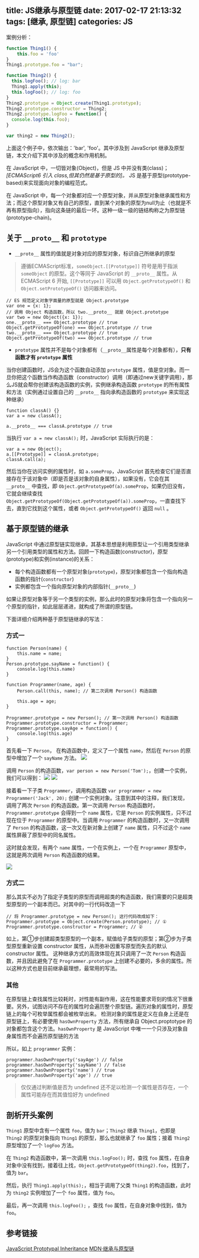 title: JS继承与原型链
date: 2017-02-17 21:13:32
tags: [继承, 原型链]
categories: JS
---


案例分析：
``` js
function Thing1() {
    this.foo = 'foo'
}
Thing1.prototype.foo = "bar";

function Thing2() {
  this.logFoo(); // log: bar
  Thing1.apply(this);
  this.logFoo(); // log: foo
}
Thing2.prototype = Object.create(Thing1.prototype);
Thing2.prototype.constructor = Thing2;
Thing2.prototype.logFoo = function() {
  console.log(this.foo);
}

var thing2 = new Thing2();
```
上面这个例子中，依次输出：'bar', 'foo'。其中涉及到 JavaScript 继承及原型链，本文介绍下其中涉及的概念和作用机制。

<!-- more -->

在 JavaScript 中，一切皆对象(Object)，但是 JS 中并没有类(class)；*[ECMAScript6 引入 class,但其仍然是基于原型的]。* JS 是基于原型(prototype-based)来实现面向对象的编程范式。

在 JavaScript 中，每一个对象都对应一个原型对象，并从原型对象继承属性和方法；而这个原型对象又有自己的原型，直到某个对象的原型为null为止（也就是不再有原型指向），指向这条链的最后一环。这种一级一级的链结构称之为原型链(prototype-chain)。

## 关于 `__proto__` 和 `prototype`
- `__proto__` 属性的值就是对象对应的原型对象，标识自己所继承的原型

> 遵循ECMAScript标准，`someObject.[[Prototype]]` 符号是用于指派 `someObject` 的原型。这个等同于 JavaScript 的 `__proto__`  属性。从 ECMAScript 6 开始, `[[Prototype]]` 可以用 `Object.getPrototypeOf()` 和 `Object.setPrototypeOf()` 访问器来访问。

```
// ES 规范定义对象字面量的原型就是 Object.prototype
var one = {x: 1};
// 调用 Object 构造函数，所以 two.__proto__ 就是 Object.prototype
var two = new Object({x: 1});
one.__proto__ === Object.prototype // true
Object.getPrototypeOf(one) === Object.prototype // true
two.__proto__ === Object.prototype // true
Object.getPrototypeOf(two) === Object.prototype // true
```


- `prototype` 属性并不是每个对象都有（`__proto__`属性是每个对象都有），**只有函数才有 `prototype` 属性**

当你创建函数时，JS会为这个函数自动添加 `prototype` 属性，值是空对象。而一旦你把这个函数当作构造函数（constructor）调用（即通过new关键字调用），那么JS就会帮你创建该构造函数的实例，实例继承构造函数 `prototype` 的所有属性和方法（实例通过设置自己的 `__proto__` 指向承构造函数的 `prototype` 来实现这种继承）

```
function classA() {}
var a = new classA();

a.__proto__ === classA.prototype // true
```

当执行 `var a = new classA();` 时，JavaScript 实际执行的是：
```
var a = new Object();
a.[[Prototype]] = classA.prototype;
classA.call(a);
```
然后当你在访问实例的属性时，如 `a.someProp`，JavaScript 首先检查它们是否直接存在于该对象中（即是否是该对象的自身属性），如果没有，它会在其 `__proto__` 中查找，即 `Object.getPrototypeOf(a).someProp`，如果仍旧没有，它就会继续查找 `Object.getPrototypeOf(Object.getPrototypeOf(a)).someProp`，一直查找下去，直到它找到这个属性，或者 `Object.getPrototypeOf()` 返回 `null` 。


## 基于原型链的继承
JavaScript 中通过原型链实现继承，其基本思想是利用原型让一个引用类型继承另一个引用类型的属性和方法。回顾一下构造函数(constructor)，原型(prototype)和实例(instance)的关系：
- 每个构造函数都有一个原型对象(`prototype`)，原型对象都包含一个指向构造函数的指针(`constructor`)
- 实例都包含一个指向原型对象的内部指针(`__proto__`)

如果让原型对象等于另一个类型的实例，那么此时的原型对象将包含一个指向另一个原型的指针，如此层层递进，就构成了所谓的原型链。

下面详细介绍两种基于原型链继承的写法：
### 方式一

```
function Person(name) {
    this.name = name;
}
Person.prototype.sayName = function() {
    console.log(this.name)
}

function Programmer(name, age) {
    Person.call(this, name); // 第二次调用 Person() 构造函数

    this.age = age;
}

Programmer.prototype = new Person(); // 第一次调用 Person() 构造函数
Programmer.prototype.constructor = Programmer;
Programmer.prototype.sayAge = function() {
    console.log(this.age)
}
```
首先看一下 `Person`， 在构造函数中，定义了一个属性 `name`，然后在 `Person` 的原型中增加了一个 `sayName` 方法。
![](http://7vikhl.com1.z0.glb.clouddn.com/6AB5B2C2-FA48-4488-BA42-857B30F7CC35.png)

调用 `Person` 的构造函数，`var person = new Person('Tom');`，创建一个实例，我们可以得到：
![](http://7vikhl.com1.z0.glb.clouddn.com/253EFEA4-F163-471A-87EC-78D7781F57C0.png)
![](http://7vikhl.com1.z0.glb.clouddn.com/D7622C01-59F4-4EFD-9B93-D28D531E4E5A.png)

接着看一下子类 `Programmer`，调用构造函数 `var programmer = new Programmer('Jack', 20);` 创建一个实例对象。注意到其中的注释，我们发现，调用了两次 `Person` 的构造函数。第一次调用 `Person` 构造函数时，`Programmer.prototype` 会得到一个 `name` 属性，它是 `Person` 的实例属性，只不过现在位于 `Programmer` 的原型中。当调用 `Programmer` 的构造函数时，又一次调用了 `Person` 的构造函数，这一次又在新对象上创建了 `name` 属性，只不过这个 `name` 属性屏蔽了原型中的同名属性。

这时就会发现，有两个 `name` 属性，一个在实例上，一个在 `Programmer` 原型中，这就是两次调用 `Person` 构造函数的结果。

![](http://7vikhl.com1.z0.glb.clouddn.com/CF18A411-AFF9-41F8-9AC9-47FD7DEE6465.png)

### 方式二
那么其实不必为了指定子类型的原型而调用超类的构造函数，我们需要的只是超类型原型的一个副本而已。对其中的一行代码改造一下
```
// 将 Programmer.prototype = new Person(); 这行代码改成如下：
Programmer.prototype = Object.create(Person.prototype); // ①
Programmer.prototype.constructor = Programmer; // ②
```
如上，第①步创建超类型原型的一个副本，赋值给子类型的原型；第②步为子类型原型重新设置 constructor 属性，从而弥补因重写原型而失去的默认 constructor 属性。
这种继承方式的高效体现在其只调用了一次 `Person` 构造函数，并且因此避免了在 `Programmer.prototype` 上创建不必要的，多余的属性。所以这种方式也是目前继承最理想，最常用的写法。

### 其他
在原型链上查找属性比较耗时，对性能有副作用，这在性能要求苛刻的情况下很重要。另外，试图访问不存在的属性时会遍历整个原型链。遍历对象的属性时，原型链上的每个可枚举属性都会被枚举出来。
检测对象的属性是定义在自身上还是在原型链上，有必要使用 `hasOwnProperty` 方法，所有继承自 Object.proptotype 的对象都包含这个方法。`hasOwnProperty` 是 JavaScript 中唯一一个只涉及对象自身属性而不会遍历原型链的方法

所以，如上 `programmer` 实例：
```
programmer.hasOwnProperty('sayAge') // false
programmer.hasOwnProperty('sayName') // false
programmer.hasOwnProperty('name') // true
programmer.hasOwnProperty('age') // true
```

> 仅仅通过判断值是否为 undefined 还不足以检测一个属性是否存在，一个属性可能存在而其值恰好为 undefined

## 剖析开头案例

`Thing1` 原型中含有一个属性 `foo`，值为 `bar`；`Thing2` 继承 `Thing1`，也即是 `Thing2` 的原型对象指向 `Thing1` 的原型，那么也就继承了 `foo` 属性；接着 `Thing2` 原型增加了一个 `logFoo` 方法。

在 `Thing2` 构造函数中，第一次调用 `this.logFoo();` 时，查找 `foo` 属性，在自身对象中没有找到，接着往上找，`Object.getPrototypeOf(thing2).foo`，找到了，值为 `bar`。

然后，执行 `Thing1.apply(this);`，相当于调用了父类 `Thing1` 的构造函数，此时为 `thing2` 实例增加了一个 `foo` 属性，值为 `foo`。

最后，再一次调用 `this.logFoo();` ，查找 `foo` 属性，在自身对象中找到，值为 `foo`。

## 参考链接
[JavaScript Prototypal Inheritance](https://coryrylan.com/blog/javascript-prototypal-inheritance)
[MDN·继承与原型链](https://developer.mozilla.org/zh-CN/docs/Web/JavaScript/Inheritance_and_the_prototype_chain)









